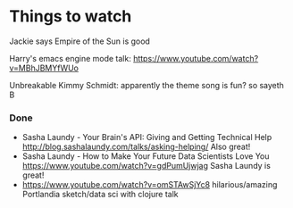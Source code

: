 # Things to watch

Jackie says Empire of the Sun is good

Harry's emacs engine mode talk:
https://www.youtube.com/watch?v=MBhJBMYfWUo

Unbreakable Kimmy Schmidt: apparently the theme song is fun? so sayeth B

### Done

 * Sasha Laundy - Your Brain's API: Giving and Getting Technical Help http://blog.sashalaundy.com/talks/asking-helping/ Also great!
 * Sasha Laundy - How to Make Your Future Data Scientists Love You https://www.youtube.com/watch?v=gdPumUjwjag Sasha Laundy is great!
 * https://www.youtube.com/watch?v=omSTAwSjYc8 hilarious/amazing Portlandia sketch/data sci with clojure talk
